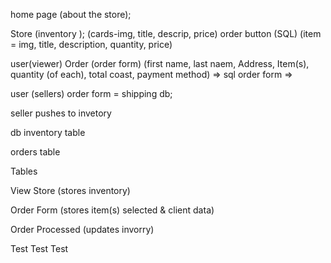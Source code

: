 home page
    (about the store);

Store
    (inventory );
        (cards-img, title, descrip, price) order button
        (SQL)
        (item = img, title, description, quantity, price)

user(viewer)
Order 
    (order form)
        (first name, last naem, Address, Item(s), quantity (of each), total coast, payment method) => sql order form =>

user (sellers)
    order form = shipping db;


seller pushes to invetory


db
inventory table

orders table


Tables

View Store
(stores inventory)

Order Form
(stores item(s) selected & client data)

Order Processed
(updates invorry)







Test Test Test 